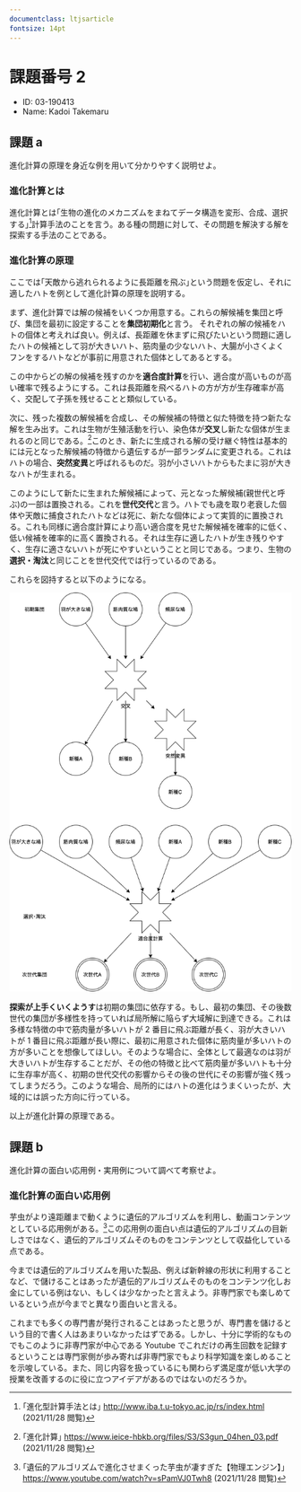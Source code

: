 ```yaml
---
documentclass: ltjsarticle
fontsize: 14pt
---
```


# 課題番号 2

- ID: 03-190413
- Name: Kadoi Takemaru

## 課題 a

進化計算の原理を身近な例を用いて分かりやすく説明せよ。

### 進化計算とは

進化計算とは｢生物の進化のメカニズムをまねてデータ構造を変形、合成、選択する｣[^1]計算手法のことを言う。ある種の問題に対して、その問題を解決する解を探索する手法のことである。

### 進化計算の原理

ここでは｢天敵から逃れられるように長距離を飛ぶ｣という問題を仮定し、それに適したハトを例として進化計算の原理を説明する。

まず、進化計算では解の候補をいくつか用意する。これらの解候補を集団と呼び、集団を最初に設定することを**集団初期化**と言う。
それぞれの解の候補をハトの個体と考えれば良い。例えば、長距離を休まずに飛びたいという問題に適したハトの候補として羽が大きいハト、筋肉量の少ないハト、大腸が小さくよくフンをするハトなどが事前に用意された個体としてあるとする。

この中からどの解の候補を残すのかを**適合度計算**を行い、適合度が高いものが高い確率で残るようにする。これは長距離を飛べるハトの方が方が生存確率が高く、交配して子孫を残せることと類似している。

次に、残った複数の解候補を合成し、その解候補の特徴と似た特徴を持つ新たな解を生み出す。これは生物が生殖活動を行い、染色体が**交叉**し新たな個体が生まれるのと同じである。[^2]このとき、新たに生成される解の受け継ぐ特性は基本的には元となった解候補の特徴から遺伝するが一部ランダムに変更される。これはハトの場合、**突然変異**と呼ばれるものだ。羽が小さいハトからもたまに羽が大きなハトが生まれる。

このようにして新たに生まれた解候補によって、元となった解候補(親世代と呼ぶ)の一部は置換される。これを**世代交代**と言う。ハトでも歳を取り老衰した個体や天敵に捕食されたハトなどは死に、新たな個体によって実質的に置換される。これも同様に適合度計算により高い適合度を見せた解候補を確率的に低く、低い候補を確率的に高く置換される。それは生存に適したハトが生き残りやすく、生存に適さないハトが死にやすいということと同じである。つまり、生物の**選択・淘汰**と同じことを世代交代では行っているのである。

これらを図持すると以下のようになる。

![evolution](report1/images/evolution.png)

**探索が上手くいくようす**は初期の集団に依存する。もし、最初の集団、その後数世代の集団が多様性を持っていれば局所解に陥らず大域解に到達できる。これは多様な特徴の中で筋肉量が多いハトが 2 番目に飛ぶ距離が長く、羽が大きいハトが 1 番目に飛ぶ距離が長い際に、最初に用意された個体に筋肉量が多いハトの方が多いことを想像してほしい。そのような場合に、全体として最適なのは羽が大きいハトが生存することだが、その他の特徴と比べて筋肉量が多いハトも十分に生存率が高く、初期の世代交代の影響からその後の世代にその影響が強く残ってしまうだろう。このような場合、局所的にはハトの進化はうまくいったが、大域的には誤った方向に行っている。

以上が進化計算の原理である。

## 課題 b

進化計算の面白い応用例・実用例について調べて考察せよ。

### 進化計算の面白い応用例

芋虫がより遠距離まで動くように遺伝的アルゴリズムを利用し、動画コンテンツとしている応用例がある。[^3]この応用例の面白い点は遺伝的アルゴリズムの目新しさではなく、遺伝的アルゴリズムそのものをコンテンツとして収益化している点である。

今までは遺伝的アルゴリズムを用いた製品、例えば新幹線の形状に利用することなど、で儲けることはあったが遺伝的アルゴリズムそのものをコンテンツ化しお金にしている例はない、もしくは少なかったと言えよう。非専門家でも楽しめているという点が今までと異なり面白いと言える。

これまでも多くの専門書が発行されることはあったと思うが、専門書を儲けるという目的で書く人はあまりいなかったはずである。しかし、十分に学術的なものでもこのように非専門家が中心である Youtube でこれだけの再生回数を記録するということは専門家側が歩み寄れば非専門家でもより科学知識を楽しめることを示唆している。また、同じ内容を扱っているにも関わらず満足度が低い大学の授業を改善するのに役に立つアイデアがあるのではないのだろうか。

[^1]: ｢進化型計算手法とは｣ <http://www.iba.t.u-tokyo.ac.jp/rs/index.html> (2021/11/28 閲覧)
[^2]: ｢進化計算｣ <https://www.ieice-hbkb.org/files/S3/S3gun_04hen_03.pdf> (2021/11/28 閲覧)
[^3]: ｢遺伝的アルゴリズムで進化させまくった芋虫が凄すぎた【物理エンジン】｣ <https://www.youtube.com/watch?v=sPamVJ0Twh8> (2021/11/28 閲覧)
